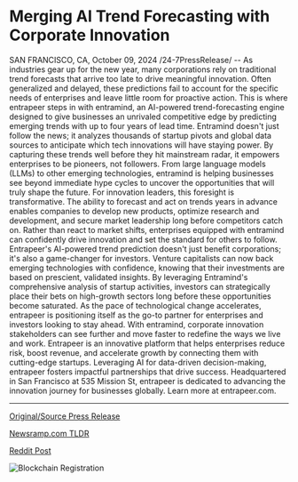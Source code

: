 # Merging AI Trend Forecasting with Corporate Innovation

SAN FRANCISCO, CA, October 09, 2024 /24-7PressRelease/ -- As industries gear up for the new year, many corporations rely on traditional trend forecasts that arrive too late to drive meaningful innovation. Often generalized and delayed, these predictions fail to account for the specific needs of enterprises and leave little room for proactive action. This is where entrapeer steps in with entramind, an AI-powered trend-forecasting engine designed to give businesses an unrivaled competitive edge by predicting emerging trends with up to four years of lead time.  Entramind doesn't just follow the news; it analyzes thousands of startup pivots and global data sources to anticipate which tech innovations will have staying power. By capturing these trends well before they hit mainstream radar, it empowers enterprises to be pioneers, not followers. From large language models (LLMs) to other emerging technologies, entramind is helping businesses see beyond immediate hype cycles to uncover the opportunities that will truly shape the future.  For innovation leaders, this foresight is transformative. The ability to forecast and act on trends years in advance enables companies to develop new products, optimize research and development, and secure market leadership long before competitors catch on. Rather than react to market shifts, enterprises equipped with entramind can confidently drive innovation and set the standard for others to follow.  Entrapeer's AI-powered trend prediction doesn't just benefit corporations; it's also a game-changer for investors. Venture capitalists can now back emerging technologies with confidence, knowing that their investments are based on prescient, validated insights. By leveraging Entramind's comprehensive analysis of startup activities, investors can strategically place their bets on high-growth sectors long before these opportunities become saturated.  As the pace of technological change accelerates, entrapeer is positioning itself as the go-to partner for enterprises and investors looking to stay ahead. With entramind, corporate innovation stakeholders can see further and move faster to redefine the ways we live and work.  Entrapeer is an innovative platform that helps enterprises reduce risk, boost revenue, and accelerate growth by connecting them with cutting-edge startups. Leveraging AI for data-driven decision-making, entrapeer fosters impactful partnerships that drive success. Headquartered in San Francisco at 535 Mission St, entrapeer is dedicated to advancing the innovation journey for businesses globally. Learn more at entrapeer.com. 

---

[Original/Source Press Release](https://www.24-7pressrelease.com/press-release/515081/merging-ai-trend-forecasting-with-corporate-innovation)
                    

[Newsramp.com TLDR](None) 



[Reddit Post](https://www.reddit.com/r/Business_NewsRamp/comments/1fzlu7r/aipowered_trend_forecasting_engine_entramind/) 



![Blockchain Registration](https://cdn.newsramp.app/24-7PressRelease/qrcode/2410/9/poemp1tQ.webp)